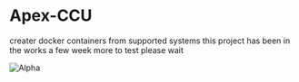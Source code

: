 # Apex-CCU
creater docker containers from supported systems
this project has been in the works a few week more to test please wait 

![Alpha](https://github.com/user-attachments/assets/623ab898-b7da-404a-872d-29e189401eef)

